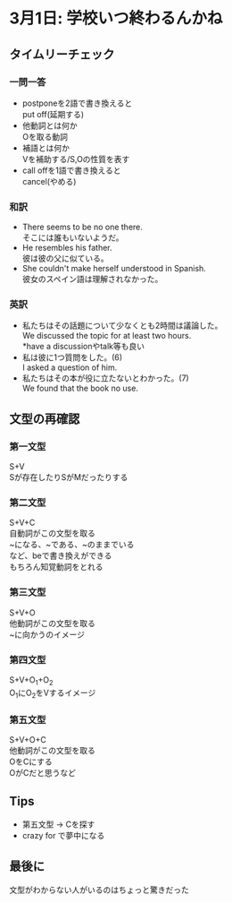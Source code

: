 # 3月1日: 学校いつ終わるんかね
## タイムリーチェック
### 一問一答
+ postponeを2語で書き換えると  
    put off(延期する)  
+ 他動詞とは何か  
    Oを取る動詞  
+ 補語とは何か  
    Vを補助する/S,Oの性質を表す  
+ call offを1語で書き換えると  
    cancel(やめる)  
### 和訳
+ There seems to be no one there.  
    そこには誰もいないようだ。  
+ He resembles his father.  
    彼は彼の父に似ている。  
+ She couldn't make herself understood in Spanish.  
    彼女のスペイン語は理解されなかった。  
### 英訳
+ 私たちはその話題について少なくとも2時間は議論した。  
    We discussed the topic for at least two hours.  
    *have a discussionやtalk等も良い  
+ 私は彼に1つ質問をした。(6)  
    I asked a question of him.  
+ 私たちはその本が役に立たないとわかった。(7)  
    We found that the book no use.
## 文型の再確認
### 第一文型
S+V  
Sが存在したりSがMだったりする
### 第二文型
S+V+C  
自動詞がこの文型を取る  
~になる、~である、~のままでいる  
など、beで書き換えができる  
もちろん知覚動詞をとれる
### 第三文型
S+V+O  
他動詞がこの文型を取る  
~に向かうのイメージ
### 第四文型
S+V+O<sub>1</sub>+O<sub>2</sub>  
O<sub>1</sub>にO<sub>2</sub>をVするイメージ
### 第五文型
S+V+O+C  
他動詞がこの文型を取る  
OをCにする  
OがCだと思うなど
## Tips
+ 第五文型 -> Cを探す
+ crazy for で夢中になる
## 最後に
文型がわからない人がいるのはちょっと驚きだった
